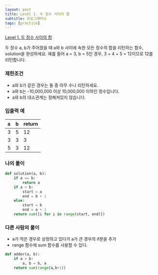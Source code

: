 ```yaml
---
layout: post
title: Level 1. 두 정수 사이의 합
subtitle: 프로그래머스
tags: [practice]
---
```


[Level 1. 두 정수 사이의 합](https://programmers.co.kr/learn/courses/30/lessons/12912)

두 정수 a, b가 주어졌을 때 a와 b 사이에 속한 모든 정수의 합을 리턴하는 함수, solution을 완성하세요. 
예를 들어 a = 3, b = 5인 경우, 3 + 4 + 5 = 12이므로 12를 리턴합니다.

### 제한조건
* a와 b가 같은 경우는 둘 중 아무 수나 리턴하세요.
* a와 b는 -10,000,000 이상 10,000,000 이하인 정수입니다.
* a와 b의 대소관계는 정해져있지 않습니다.

### 입출력 예

| a | b | return |
| :--- | :--- | :--- |
| 3 | 5 | 12 |
| 3 | 3 | 3 |
| 5 | 3 | 12 |

### 나의 풀이
```python
def solution(a, b):
    if a == b:
        return a
    if a < b:
        start = a
        end = b + 1
    else:
        start = b
        end = a + 1
    return sum([i for i in range(start, end)])
```
### 다른 사람의 풀이
* a가 작은 경우로 상정하고 있다가 a가 큰 경우의 if문을 추가
* range 함수에 sum 함수를 사용할 수 있다.

```python
def adder(a, b):
    if a > b: 
        a, b = b, a
    return sum(range(a,b+1))
```